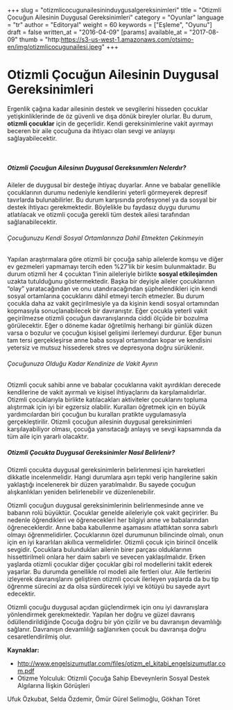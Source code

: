 +++
slug = "otizmlicocugunailesininduygusalgereksinimleri"
title = "Otizmli Çocuğun Ailesinin Duygusal Gereksinimleri"
category = "Oyunlar"
language = "tr"
author = "Editoryal"
weight = 60
keywords = ["Eşleme", "Oyunu"]
draft = false
written_at = "2016-04-09"
[params]
available_at = "2017-08-09"
thumb = "http:https://s3-us-west-1.amazonaws.com/otsimo-en/img/otizmlicocugunailesi.jpeg"
+++


# Otizmli Çocuğun Ailesinin Duygusal Gereksinimleri

Ergenlik çağına kadar ailesinin destek ve sevgilerini hisseden çocuklar yetişkinliklerinde de öz güvenli ve dışa dönük bireyler olurlar. Bu durum, **otizmli çocuklar** için de geçerlidir. Kendi gereksinimlerine vakit ayırmayı beceren bir aile çocuğuna da ihtiyacı olan sevgi ve anlayışı sağlayabilecektir.

 

##### Otizmli Çocuğun Ailesinın Duygusal Gereksınımlerı Nelerdır?

Aileler de duygusal bir desteğe ihtiyaç duyarlar. Anne ve babalar genellikle çocuklarının durumu nedeniyle kendilerini yeterli görmeyerek depresif tavırlarda bulunabilirler. Bu durum karşısında profesyonel ya da sosyal bir destek ihtiyacı gerekmektedir. Böylelikle bu faydasız duygu durumu atlatılacak ve otizmli çocuğa gerekli tüm destek ailesi tarafından sağlanabilecektir.

###### Çocuğunuzu Kendi Sosyal Ortamlarınıza Dahil Etmekten Çekinmeyin

Yapılan araştırmalara göre otizmli bir çocuğa sahip ailelerde komşu ve diğer ev gezmeleri yapmamayı tercih eden %27’lik bir kesim bulunmaktadır. Bu durum otizmli her 4 çocuktan 1’inin aileleriyle birlikte **sosyal etkileşimden** uzakta tutulduğunu göstermektedir. Başka bir deyişle aileler çocuklarının “olay” yaratacağından ve onu utandıracağından şüphelendikleri için kendi sosyal ortamlarına çocuklarını dâhil etmeyi tercih etmezler. Bu durum çocukla daha az vakit geçirilmesiyle ya da kişinin kendi sosyal ortamından kopmasıyla sonuçlanabilecek bir davranıştır. Eğer çocukla yeterli vakit geçirilmezse otizmli çocuğun davranışlarında ciddi ölçüde bir bozulma görülecektir. Eğer o döneme kadar öğretilmiş herhangi bir günlük düzen varsa o bozulur ve çocuğun kişisel gelişimi ilerlemeyi durdurur. Eğer bunun tam tersi gerçekleşirse anne baba sosyal ortamından kopar ve kendisini yetersiz ve mutsuz hissederek stres ve depresyona doğru sürüklenir.

###### Çocuğunuza Olduğu Kadar Kendinize de Vakit Ayırın

Otizmli çocuk sahibi anne ve babalar çocuklarına vakit ayırdıkları derecede kendilerine de vakit ayırmalı ve kişisel ihtiyaçlarını da karşılamalıdırlar. Otizmli çocuklarıyla birlikte katılacakları aktiviteler çocuklarını topluma alıştırmak için iyi bir egzersiz olabilir. Kuralları öğretmek için en büyük yardımcılardan biri çocuğun bu kuralları pratikte uygulamasıyla gerçekleştirilir. Otizmli çocuğun ailesinin duygusal gereksinimleri karşılayabiliyor olması, çocuğa yansıtacağı anlayış ve sevgi kapsamında da tüm aile için yararlı olacaktır.


##### Otizmli Çocukta Duygusal Gereksinimler Nasıl Belirlenir?

Otizmli çocukta duygusal gereksinimlerin belirlenmesi için hareketleri dikkatle incelenmelidir. Hangi durumlara aşırı tepki verip hangilerine sakin yaklaştığı incelenerek bir düzen yaratılmalıdır. Bu sayede çocuğun alışkanlıkları yeniden belirlenebilir ve düzenlenebilir.

Otizmli çocuğun duygusal gereksinimlerinin belirlenmesinde anne ve babanın rolü büyüktür. Çocuklar genelde aileleriyle çok vakit geçirirler. Bu nedenle öğrendikleri ve öğrenecekleri her bilgiyi anne ve babalarından öğreneceklerdir. Anne baba kabullenme aşamasını atlattıktan sonra sabırlı olmayı öğrenmelidirler. Çocuklarının özel durumunun bilincinde olmalı, onun için en iyi kararlıları akıllıca vermelidirler. Otizmli çocuk için birincil öncelik sevgidir. Çocuklara bulundukları ailenin birer parçası olduklarının hissettirilmeli onlara her daim sabırlı ve sevecen yaklaşılmalıdır. Erken yaşlarda otizmli çocuklar diğer çocuklar gibi rol modellerini taklit ederek yaşarlar. Bu durumda genellikle rol modeli aile fertleri olur. Aile fertlerini izleyerek davranışlarını geliştiren otizmli çocuk ilerleyen yaşlarda da bu tip öğrenme sürecini az da olsa sürdürecek iyiyi ve kötüyü bu sayede ayırt edecektir.

Otizmli çocuğu duygusal açıdan güçlendirmek için onu iyi davranışlara yönlendirmek gerekmektedir. Yapılan her doğru ve güzel davranış ödüllendirildiğinde Çocuğa doğru bir yön çizilir ve bu davranışın devamlılığı sağlanır. Davranışın devamlılığı sağlanırken çocuk bu davranışa doğru cesaretlendirilmiş olur.

**Kaynaklar:**

  * http://www.engelsizumutlar.com/files/otizm_el_kitabi_engelsizumutlar.com.pdf
  * Otizme Yolculuk: Otizmli Çocuğa Sahip Ebeveynlerin Sosyal Destek Algılarına İlişkin Görüşleri

Ufuk Özkubat, Selda Özdemir, Ömür Gürel Selimoğlu, Gökhan Töret
